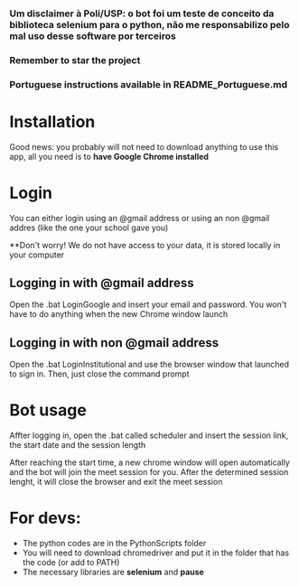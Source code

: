 ### Um disclaimer à Poli/USP: o bot foi um teste de conceito da biblioteca selenium para o python, não me responsabilizo pelo mal uso desse software por terceiros
###
### Remember to star the project
###
### Portuguese instructions available in README_Portuguese.md

# Installation
Good news: you probably will not need to download anything to use this app, all you need is to 
**have Google Chrome installed**
# Login

You can either login using an @gmail address or using an non @gmail addres (like the one your school gave you)

**Don't worry! We do not have access to your data, it is stored locally in your computer

## Logging in with @gmail address
Open the .bat LoginGoogle and insert your email and password. You won't have to do anything when the new Chrome window launch

## Logging in with non @gmail address
Open the .bat LoginInstitutional and use the browser window that launched to sign in. Then, just close the command prompt

# Bot usage
Affter logging in, open the .bat called scheduler and insert the session link, the start date and the session length

After reaching the start time, a new chrome window will open automatically and the bot will join the meet session for you. After the determined session lenght, it will close the browser and exit the meet session

# For devs:
* The python codes are in the PythonScripts folder
* You will need to download chromedriver and put it in the folder that has the code (or add to PATH)
* The necessary libraries are **selenium** and **pause**
